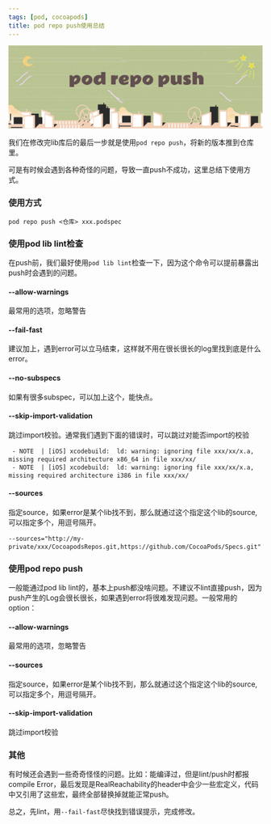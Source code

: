```yaml
---
tags: [pod, cocoapods]
title: pod repo push使用总结
---
```


![90088193-C7B8-4466-9DB9-DE681F7BF357](./90088193-C7B8-4466-9DB9-DE681F7BF357.png)

我们在修改完lib库后的最后一步就是使用`pod repo push`，将新的版本推到仓库里。

可是有时候会遇到各种奇怪的问题，导致一直push不成功，这里总结下使用方式。
<!--truncate-->
### 使用方式

```shell
pod repo push <仓库> xxx.podspec
```

### 使用pod lib lint检查

在push前，我们最好使用`pod lib lint`检查一下，因为这个命令可以提前暴露出push时会遇到的问题。

#### --allow-warnings

最常用的选项，忽略警告

#### --fail-fast

建议加上，遇到error可以立马结束，这样就不用在很长很长的log里找到底是什么error。

#### --no-subspecs

如果有很多subspec，可以加上这个，能快点。

#### --skip-import-validation

跳过import校验。通常我们遇到下面的错误时，可以跳过对能否import的校验

```shell
 - NOTE  | [iOS] xcodebuild:  ld: warning: ignoring file xxx/xx/x.a, missing required architecture x86_64 in file xxx/xx/
 - NOTE  | [iOS] xcodebuild:  ld: warning: ignoring file xxx/xx/x.a, missing required architecture i386 in file xxx/xx/
```

#### --sources

指定source，如果error是某个lib找不到，那么就通过这个指定这个lib的source, 可以指定多个，用逗号隔开。

```shell
--sources="http://my-private/xxx/CocoapodsRepos.git,https://github.com/CocoaPods/Specs.git"
```

### 使用pod repo push

一般能通过pod lib lint的，基本上push都没啥问题。不建议不lint直接push，因为push产生的Log会很长很长，如果遇到error将很难发现问题。一般常用的option：

#### --allow-warnings

最常用的选项，忽略警告

#### --sources

指定source，如果error是某个lib找不到，那么就通过这个指定这个lib的source, 可以指定多个，用逗号隔开。

#### --skip-import-validation

跳过import校验

### 其他

有时候还会遇到一些奇奇怪怪的问题。比如：能编译过，但是lint/push时都报compile Error，最后发现是RealReachability的header中会少一些宏定义，代码中又引用了这些宏，最终全部替换掉就能正常push。

总之，先lint，用`--fail-fast`尽快找到错误提示，完成修改。
